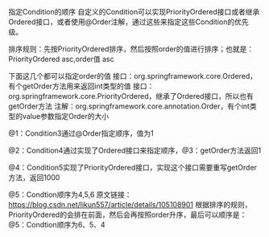 指定Condition的顺序
自定义的Condition可以实现PriorityOrdered接口或者继承Ordered接口，或者使用@Order注解，通过这些来指定这些Condition的优先级。

排序规则：先按PriorityOrdered排序，然后按照order的值进行排序；也就是：PriorityOrdered asc,order值 asc

下面这几个都可以指定order的值
接口：org.springframework.core.Ordered，有个getOrder方法用来返回int类型的值
接口：org.springframework.core.PriorityOrdered，继承了Ordered接口，所以也有getOrder方法
注解：org.springframework.core.annotation.Order，有个int类型的value参数指定Order的大小


@1：Condition3通过@Order指定顺序，值为1

@2：Condition4通过实现了Ordered接口来指定顺序，@3：getOrder方法返回1

@4：Condition5实现了PriorityOrdered接口，实现这个接口需要重写getOrder方法，返回1000

@5：Condtion顺序为4,5,6
原文链接：https://blog.csdn.net/likun557/article/details/105108901
根据排序的规则，PriorityOrdered的会排在前面，然后会再按照order升序，最后可以顺序是：
@5：Condtion顺序为6、5、4
